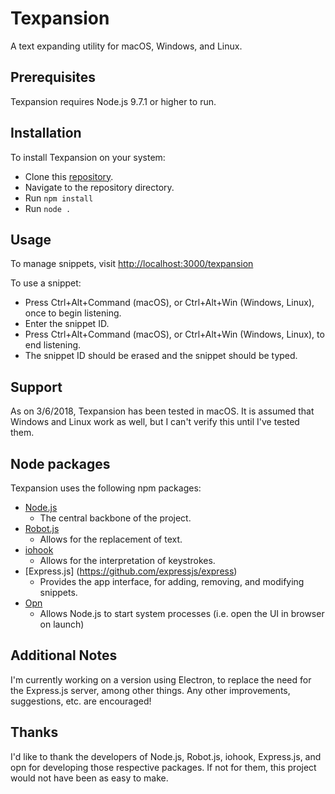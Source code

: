 # Texpansion
A text expanding utility for macOS, Windows, and Linux.

## Prerequisites
Texpansion requires Node.js 9.7.1 or higher to run.
 
## Installation
To install Texpansion on your system:
- Clone this [repository](https://github.com/TrevorDBrown/texpansion).
- Navigate to the repository directory.
- Run `npm install`
- Run `node .`

## Usage
To manage snippets, visit [http://localhost:3000/texpansion](http://localhost:3000/texpansion)

To use a snippet:
- Press Ctrl+Alt+Command (macOS), or Ctrl+Alt+Win (Windows, Linux), once to begin listening.
- Enter the snippet ID.
- Press Ctrl+Alt+Command (macOS), or Ctrl+Alt+Win (Windows, Linux), to end listening.
- The snippet ID should be erased and the snippet should be typed.

## Support
As on 3/6/2018, Texpansion has been tested in macOS. It is assumed that Windows and Linux work as well, but I can't verify this until I've tested them.

## Node packages
Texpansion uses the following npm packages:
- [Node.js](https://github.com/nodejs/node)
  - The central backbone of the project.
- [Robot.js](https://github.com/octalmage/robotjs)
  - Allows for the replacement of text.
- [iohook](https://github.com/WilixLead/iohook) 
  - Allows for the interpretation of keystrokes.
- [Express.js] (https://github.com/expressjs/express)
  - Provides the app interface, for adding, removing, and modifying snippets.
- [Opn](https://github.com/sindresorhus/opn)
  - Allows Node.js to start system processes (i.e. open the UI in browser on launch)

## Additional Notes
I'm currently working on a version using Electron, to replace the need for the Express.js server, among other things. Any other improvements, suggestions, etc. are encouraged!

## Thanks
I'd like to thank the developers of Node.js, Robot.js, iohook, Express.js, and opn for developing those respective packages. If not for them, this project would not have been as easy to make.
